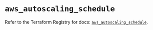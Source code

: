 # `aws_autoscaling_schedule`

Refer to the Terraform Registry for docs: [`aws_autoscaling_schedule`](https://registry.terraform.io/providers/hashicorp/aws/6.10.0/docs/resources/autoscaling_schedule).
